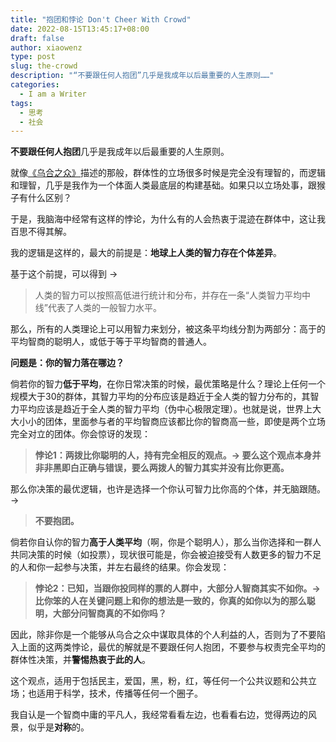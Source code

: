 ```yaml
---
title: "抱团和悖论 Don't Cheer With Crowd"
date: 2022-08-15T13:45:17+08:00
draft: false
author: xiaowenz
type: post
slug: the-crowd
description: "“不要跟任何人抱团”几乎是我成年以后最重要的人生原则……"
categories:
  - I am a Writer
tags:
  - 思考
  - 社会
---
```


**不要跟任何人抱团**几乎是我成年以后最重要的人生原则。

就像[《乌合之众》](https://book.douban.com/subject/1012611/)描述的那般，群体性的立场很多时候是完全没有理智的，而逻辑和理智，几乎是我作为一个体面人类最底层的构建基础。如果只以立场处事，跟猴子有什么区别？

于是，我脑海中经常有这样的悖论，为什么有的人会热衷于混迹在群体中，这让我百思不得其解。

我的逻辑是这样的，最大的前提是：**地球上人类的智力存在个体差异**。

基于这个前提，可以得到 → 

> 人类的智力可以按照高低进行统计和分布，并存在一条“人类智力平均中线”代表了人类的一般智力水平。

那么，所有的人类理论上可以用智力来划分，被这条平均线分割为两部分：高于的平均智商的聪明人，或低于等于平均智商的普通人。

**问题是：你的智力落在哪边？**

倘若你的智力**低于平均**，在你日常决策的时候，最优策略是什么？理论上任何一个规模大于30的群体，其智力平均的分布应该是趋近于全人类的智力分布的，其智力平均应该是趋近于全人类的智力平均（伪中心极限定理）。也就是说，世界上大大小小的团体，里面参与者的平均智商应该都比你的智商高一些，即使是两个立场完全对立的团体。你会惊讶的发现：

> **悖论1：两拨比你聪明的人，持有完全相反的观点。→ 要么这个观点本身并非非黑即白正确与错误，要么两拨人的智力其实并没有比你更高。**

那么你决策的最优逻辑，也许是选择一个你认可智力比你高的个体，并无脑跟随。→ 

> **不要抱团。**

倘若你自认你的智力**高于人类平均**（啊，你是个聪明人），那么当你选择和一群人共同决策的时候（如投票），现状很可能是，你会被迫接受有人数更多的智力不足的人和你一起参与决策，并左右最终的结果。你会发现：

> **悖论2：已知，当跟你投同样的票的人群中，大部分人智商其实不如你。→ 比你笨的人在关键问题上和你的想法是一致的，你真的如你以为的那么聪明，大部分问智商真的不如你吗？**

因此，除非你是一个能够从乌合之众中谋取具体的个人利益的人，否则为了不要陷入上面的这两类悖论，最优的解就是不要跟任何人抱团，不要参与权责完全平均的群体性决策，并**警惕热衷于此的人**。

这个观点，适用于包括民主，爱国，黑，粉，红，等任何一个公共议题和公共立场；也适用于科学，技术，传播等任何一个圈子。

我自认是一个智商中庸的平凡人，我经常看看左边，也看看右边，觉得两边的风景，似乎是**对称**的。

